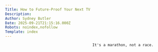 ```yaml
---
Title: How to Future-Proof Your Next TV
Description: 
Author: Sydney Butler
Date: 2025-09-21T21:15:16.000Z
Robots: noindex,nofollow
Template: index
---
```


                                            It's a marathon, not a race.
                                        